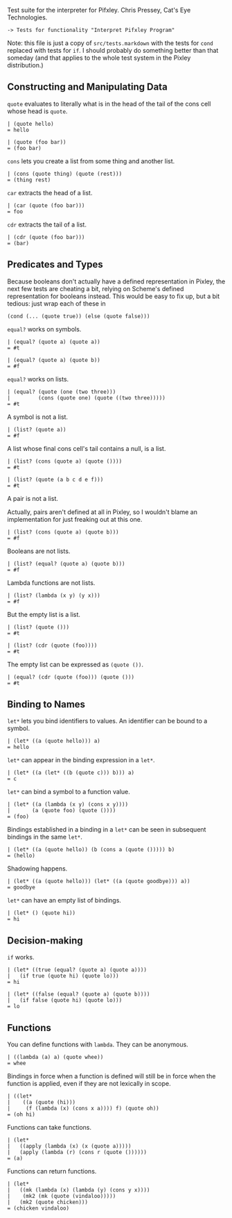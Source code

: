 Test suite for the interpreter for Pifxley.
Chris Pressey, Cat's Eye Technologies.

    -> Tests for functionality "Interpret Pifxley Program"

Note: this file is just a copy of `src/tests.markdown` with the
tests for `cond` replaced with tests for `if`.  I should probably
do something better than that someday (and that applies to the whole
test system in the Pixley distribution.)

Constructing and Manipulating Data
----------------------------------

`quote` evaluates to literally what is in the head of the tail of
the cons cell whose head is `quote`.

    | (quote hello)
    = hello

    | (quote (foo bar))
    = (foo bar)

`cons` lets you create a list from some thing and another list.

    | (cons (quote thing) (quote (rest)))
    = (thing rest)

`car` extracts the head of a list.

    | (car (quote (foo bar)))
    = foo

`cdr` extracts the tail of a list.

    | (cdr (quote (foo bar)))
    = (bar)

Predicates and Types
--------------------

Because booleans don't actually have a defined representation in
Pixley, the next few tests are cheating a bit, relying on Scheme's
defined representation for booleans instead.  This would be easy
to fix up, but a bit tedious: just wrap each of these in

    (cond (... (quote true)) (else (quote false)))

`equal?` works on symbols.

    | (equal? (quote a) (quote a))
    = #t

    | (equal? (quote a) (quote b))
    = #f

`equal?` works on lists.

    | (equal? (quote (one (two three)))
    |         (cons (quote one) (quote ((two three)))))
    = #t

A symbol is not a list.

    | (list? (quote a))
    = #f

A list whose final cons cell's tail contains a null, is a list.

    | (list? (cons (quote a) (quote ())))
    = #t

    | (list? (quote (a b c d e f)))
    = #t

A pair is not a list.

Actually, pairs aren't defined at all in Pixley, so I wouldn't
blame an implementation for just freaking out at this one.

    | (list? (cons (quote a) (quote b)))
    = #f

Booleans are not lists.

    | (list? (equal? (quote a) (quote b)))
    = #f

Lambda functions are not lists.

    | (list? (lambda (x y) (y x)))
    = #f

But the empty list is a list.

    | (list? (quote ()))
    = #t

    | (list? (cdr (quote (foo))))
    = #t

The empty list can be expressed as `(quote ())`.

    | (equal? (cdr (quote (foo))) (quote ()))
    = #t

Binding to Names
----------------

`let*` lets you bind identifiers to values.  An identifier can be bound
to a symbol.

    | (let* ((a (quote hello))) a)
    = hello

`let*` can appear in the binding expression in a `let*`.

    | (let* ((a (let* ((b (quote c))) b))) a)
    = c

`let*` can bind a symbol to a function value.

    | (let* ((a (lambda (x y) (cons x y))))
    |       (a (quote foo) (quote ())))
    = (foo)

Bindings established in a binding in a `let*` can be seen in
subsequent bindings in the same `let*`.

    | (let* ((a (quote hello)) (b (cons a (quote ())))) b)
    = (hello)

Shadowing happens.

    | (let* ((a (quote hello))) (let* ((a (quote goodbye))) a))
    = goodbye

`let*` can have an empty list of bindings.

    | (let* () (quote hi))
    = hi

Decision-making
---------------

`if` works.

    | (let* ((true (equal? (quote a) (quote a))))
    |   (if true (quote hi) (quote lo)))
    = hi

    | (let* ((false (equal? (quote a) (quote b))))
    |   (if false (quote hi) (quote lo)))
    = lo

Functions
---------

You can define functions with `lambda`.  They can be anonymous.

    | ((lambda (a) a) (quote whee))
    = whee

Bindings in force when a function is defined will still be in force
when the function is applied, even if they are not lexically in scope.

    | ((let*
    |    ((a (quote (hi)))
    |     (f (lambda (x) (cons x a)))) f) (quote oh))
    = (oh hi)

Functions can take functions.

    | (let*
    |   ((apply (lambda (x) (x (quote a)))))
    |   (apply (lambda (r) (cons r (quote ()))))) 
    = (a)

Functions can return functions.

    | (let*
    |   ((mk (lambda (x) (lambda (y) (cons y x))))
    |    (mk2 (mk (quote (vindaloo)))))
    |   (mk2 (quote chicken)))
    = (chicken vindaloo)
